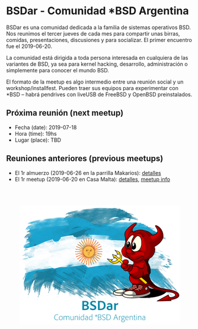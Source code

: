 # BSDar - Comunidad *BSD Argentina

BSDar es una comunidad dedicada a la familia de sistemas operativos BSD. Nos reunimos el tercer jueves de cada mes para compartir unas birras, comidas, presentaciones, discusiones y para socializar. El primer encuentro fue el 2019-06-20.

La comunidad está dirigida a toda persona interesada en cualquiera de las variantes de BSD, ya sea para kernel hacking, desarrollo, administración o simplemente para conocer el mundo BSD.

El formato de la meetup es algo intermedio entre una reunión social y un workshop/installfest. Pueden traer sus equipos para experimentar con *BSD – habrá pendrives con liveUSB de FreeBSD y OpenBSD preinstalados.

## Próxima reunión (next meetup)
* Fecha (date): 2019-07-18
* Hora (time): 19hs
* Lugar (place): TBD

## Reuniones anteriores (previous meetups)
* El 1r almuerzo (2019-06-26 en la parrilla Makarios): [detalles](meetups/20190626.md)
* El 1r meetup (2019-06-20 en Casa Malta): [detalles](meetups/20190620.md), [meetup info](https://www.meetup.com/sysarmy/events/262444553/)

<br /><br />
<p align="center">
  <img src="artwork/logo.png" />
</p>
